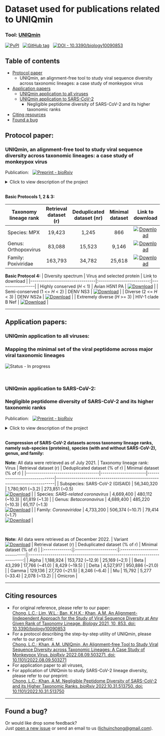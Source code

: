 # Dataset used for publications related to UNIQmin

### **Tool:** [UNIQmin](https://github.com/ChongLC/MinimalSetofViralPeptidome-UNIQmin) <br>
[![PyPI](https://img.shields.io/pypi/v/uniqmin?logo=pypi)](https://pypi.org/project/uniqmin/)  &nbsp; [![GitHub tag](https://img.shields.io/github/tag/ChongLC/MinimalSetofViralPeptidome-UNIQmin)](https://github.com/ChongLC/MinimalSetofViralPeptidome-UNIQmin/releases/?include_prereleases&sort=semver "View GitHub releases") &nbsp; [![DOI - 10.3390/biology10090853](https://img.shields.io/badge/DOI-10.3390%2Fbiology10090853-2ea44f)](https://doi.org/10.3390/biology10090853) <br>

## Table of contents
- [Protocol paper](#protocol-paper)
  - UNIQmin, an alignment-free tool to study viral sequence diversity across taxonomic lineages: a case study of monkeypox virus
- [Application papers](#application-papers)
  * [UNIQmin application to all viruses](#mapping-the-minimal-set-of-the-viral-peptidome-across-major-viral-taxonomic-lineages)
  * [UNIQmin application to SARS-CoV-2](#negligible-peptidome-diversity-of-sars-cov-2-and-its-higher-taxonomic-ranks)
    - Negligible peptidome diversity of SARS-CoV-2 and its higher taxonomic ranks
- [Citing resources](#citing-resources)
- [Found a bug](#found-a-bug)

## Protocol paper: 
### UNIQmin, an alignment-free tool to study viral sequence diversity across taxonomic lineages: a case study of monkeypox virus
Publication: &nbsp; [![Preprint - bioRxiv](https://img.shields.io/badge/preprint-bioRxiv-brightgreen)](https://www.biorxiv.org/content/10.1101/2022.08.09.503271v2.full)

<!-- 
example: [![DOI - 10.3390/biology10090853](https://img.shields.io/badge/DOI-10.3390%2Fbiology10090853-2ea44f)](https://doi.org/10.3390/biology10090853)
-->
<details>
<summary>Click to view description of the project</summary> 
<br> 

> Sequence changes in viral genomes generate protein sequence diversity that enable viruses to evade the host immune system, hindering the development of effective preventive and therapeutic interventions. Massive proliferation of sequence data provides unprecedented opportunities to study viral adaptation and evolution. Alignment-free approach removes various restrictions, otherwise posed by an alignment-dependent approach for the study of sequence diversity. The publicly available tool, UNIQmin offers an alignment-free approach for the study of viral sequence diversity at any given rank of taxonomy lineage and is big data ready. The tool performs an exhaustive search to determine the minimal set of sequences required to capture the peptidome diversity within a given dataset. This compression is possible through the removal of identical sequences and unique sequences that do not contribute effectively to the peptidome diversity pool. Herein, we describe a detailed four-part protocol (BP1-4) utilizing UNIQmin to generate the minimal set for the purpose of viral diversity analyses at any rank of the taxonomy lineage, using Monkeypox virus (MPX) as a case study. These protocols enable systematic diversity studies across the taxonomic lineage, which are much needed for our future preparedness of a viral epidemic, in particular when data is in abundance and freely available.

</details>
<br>

**Basic Protocols 1, 2 & 3:**

| Taxonomy lineage rank       | Retrieval dataset (r) | Deduplicated dataset (nr) | Minimal dataset | Link to download                 |
|-----------------------------|:---------------------:|:-------------------------:|:---------------:|:--------------------------------:|
| Species: MPX                | 19,423                | 1,245                     | 866             | [![Download](https://img.shields.io/badge/DL-Species-informational?style=flat&logo=docusign&color=0A66C2&link=https://github.com/ChongLC/UNIQmin_PublicationData/tree/main/ProtocolPaper/Species_MPX)](https://github.com/ChongLC/UNIQmin_PublicationData/tree/main/ProtocolPaper/Species_MPX)                                               |
| Genus: Orthopoxvirus        | 83,088                | 15,523                    | 9,146           | [![Download](https://img.shields.io/badge/DL-Genus-informational?style=flat&logo=docusign&color=0A66C2&link=https://github.com/ChongLC/UNIQmin_PublicationData/tree/main/ProtocolPaper/Genus_Orthopoxvirus)](https://github.com/ChongLC/UNIQmin_PublicationData/tree/main/ProtocolPaper/Genus_Orthopoxvirus)                                       |
| Family: Poxiviridae        | 163,793                | 34,782                    | 25,618          | [![Download](https://img.shields.io/badge/DL-Family-informational?style=flat&logo=docusign&color=0A66C2&link=https://github.com/ChongLC/UNIQmin_PublicationData/tree/main/ProtocolPaper/Family_Poxiviridae)](https://github.com/ChongLC/UNIQmin_PublicationData/tree/main/ProtocolPaper/Family_Poxiviridae)                                        |

**Basic Protocol 4:**
| Diversity spectrum              | Virus and selected protein | Link to download |
|---------------------------------|:--------------------------:|------------------|
| Highly conserved (*H* < 1)      | Avian H5N1 PA              | [![Download](https://img.shields.io/badge/DL-Avian_H5N1_PA-informational?style=flat&logo=docusign&color=0A66C2&link=https://github.com/ChongLC/UNIQmin_PublicationData/blob/main/ProtocolPaper/BP4_FactorAnalysis/H5N1_Avian_PA.fasta)](https://github.com/ChongLC/UNIQmin_PublicationData/blob/main/ProtocolPaper/BP4_FactorAnalysis/H5N1_Avian_PA.fasta)    |
| Semi-conserved (1 <= *H* < 2)   | DENV NS3                   | [![Download](https://img.shields.io/badge/DL-DENV_NS3-informational?style=flat&logo=docusign&color=0A66C2&link=https://github.com/ChongLC/UNIQmin_PublicationData/blob/main/ProtocolPaper/BP4_FactorAnalysis/DENV_NS3.fasta)](https://github.com/ChongLC/UNIQmin_PublicationData/blob/main/ProtocolPaper/BP4_FactorAnalysis/DENV_NS3.fasta)         |
| Diverse (2 <= *H* < 3)          | DENV NS2a                  | [![Download](https://img.shields.io/badge/DL-DENV_NS2a-informational?style=flat&logo=docusign&color=0A66C2&link=https://github.com/ChongLC/UNIQmin_PublicationData/blob/main/ProtocolPaper/BP4_FactorAnalysis/DENV_NS2a.fasta)](https://github.com/ChongLC/UNIQmin_PublicationData/blob/main/ProtocolPaper/BP4_FactorAnalysis/DENV_NS2a.fasta)        |
| Extremely diverse (*H* >= 3)    | HIV-1 clade B Nef          | [![Download](https://img.shields.io/badge/DL-HIV_1_clade_B_Nef-informational?style=flat&logo=docusign&color=0A66C2&link=https://github.com/ChongLC/UNIQmin_PublicationData/blob/main/ProtocolPaper/BP4_FactorAnalysis/HIV_1_cladeB_Nef.fasta)](https://github.com/ChongLC/UNIQmin_PublicationData/blob/main/ProtocolPaper/BP4_FactorAnalysis/HIV_1_cladeB_Nef.fasta) |

--- 
## Application papers: 
### UNIQmin application to all viruses: 
### Mapping the minimal set of the viral peptidome across major viral taxonomic lineages
![Status - In progress](https://img.shields.io/badge/status-In%20progress-red)
<!-- 
example: [![DOI - 10.3390/biology10090853](https://img.shields.io/badge/DOI-10.3390%2Fbiology10090853-2ea44f)](https://doi.org/10.3390/biology10090853)
-->
<br> 

### UNIQmin application to SARS-CoV-2: 
### Negligible peptidome diversity of SARS-CoV-2 and its higher taxonomic ranks 
<!-- 
Publication: &nbsp; ![Preprint - Coming soon!](https://img.shields.io/badge/preprint-Coming%20Soon!-yellow)
-->
Publication: &nbsp; [![Preprint - bioRxiv](https://img.shields.io/badge/preprint-bioRxiv-brightgreen)](https://www.biorxiv.org/content/10.1101/2022.10.31.513750v1.full)

<details>
<summary>Click to view description of the project</summary> 
<br> 

> The unprecedented increase in SARS-CoV-2 sequence data limits the application of alignment-dependent approaches to study viral diversity. Herein, we applied our recently published UNIQmin, an alignment-free tool to study the protein sequence diversity of SARS-CoV-2 (sub-species) and its higher taxonomic lineage ranks (species, genus, and family). Only less than 0.5% of the reported SARS-CoV-2 protein sequences are required to represent the inherent viral peptidome diversity, which only increases to a mere ~2% at the family rank. This is expected to remain relatively the same even with further increases in the sequence data. The findings have important implications in the design of vaccines, drugs, and diagnostics, whereby the number of sequences required for consideration of such studies is drastically reduced, short-circuiting the discovery process, while still providing for a systematic evaluation and coverage of the pathogen diversity.

</details>
<br>

**Compression of SARS-CoV-2 datasets across taxonomy lineage ranks, namely sub-species (proteins), species (with and without SARS-CoV-2), genus, and family:**
<br> 

**Note:** All data were retrieved as of July 2021. 
|    Taxonomy lineage rank: Virus     | Retrieval dataset (r) | Deduplicated dataset (% of r) |                           Minimal dataset (% of r)                          |
|-------------------------------------|-----------------------|-------------------------------|-----------------------------------------------------------------------------|
| Subspecies: SARS-CoV-2 (GISAID)     |      56,340,320       |       1,780,901 (~3.2)        | 273,851 (~0.5) &nbsp; <br> [![Download](https://img.shields.io/badge/DL-Subspecies-informational?style=flat&logo=docusign&color=0A66C2&link=https://github.com/ChongLC/UNIQmin_PublicationData/blob/main/ApplicationPaper_SARS-CoV-2/MinSet_GISAID_SARSCoV2.zip)](https://github.com/ChongLC/UNIQmin_PublicationData/blob/main/ApplicationPaper_SARS-CoV-2/MinSet_GISAID_SARSCoV2.zip)      |
| Species: *SARS-related coronavirus* |      4,669,400        |        480,112 (~10.3)        |      61,819 (~1.3)                                   |
| Genus: *Betacoronavirus*            |      4,689,400        |        485,220 (~10.3)        |      65,117 (~1.3) &nbsp; <br> [![Download](https://img.shields.io/badge/DL-Genus-informational?style=flat&logo=docusign&color=0A66C2&link=https://github.com/ChongLC/UNIQmin_PublicationData/blob/main/ApplicationPaper_SARS-CoV-2/MinSet_NCBI_Betacoronavirus.zip)](https://github.com/ChongLC/UNIQmin_PublicationData/blob/main/ApplicationPaper_SARS-CoV-2/MinSet_NCBI_Betacoronavirus.zip)                               |
| Family: *Coronaviridae*             |      4,733,200        |        506,374 (~10.7)        |      79,414 (~1.7) &nbsp; <br> [![Download](https://img.shields.io/badge/DL-Family-informational?style=flat&logo=docusign&color=0A66C2&link=https://github.com/ChongLC/UNIQmin_PublicationData/blob/main/ApplicationPaper_SARS-CoV-2/MinSet_NCBI_Coronaviridae.zip)](https://github.com/ChongLC/UNIQmin_PublicationData/blob/main/ApplicationPaper_SARS-CoV-2/MinSet_NCBI_Coronaviridae.zip)                                 |

<br>

**Note:** All data were retrieved as of December 2022.
|    Variant &nbsp; <br> [![Download](https://img.shields.io/badge/DL-EPI_ID_List-informational?style=flat&logo=docusign&color=0A66C2&link=https://github.com/ChongLC/UNIQmin_PublicationData/tree/main/ApplicationPaper_SARS-CoV-2/gisaid_idList_variant)](https://github.com/ChongLC/UNIQmin_PublicationData/tree/main/ApplicationPaper_SARS-CoV-2/gisaid_idList_variant)    | Retrieval dataset (r) | Deduplicated dataset (% of r) |                           Minimal dataset (% of r)                          |
|:--------------:|:---------------------:|:-----------------------------:|:---------------------------------------------------------------------------:|
| Alpha          | 1,188,924             | 153,732 (~12.9)               | 25,169 (~2.1) |
| Beta           | 43,299                | 17,766 (~41.0)                | 8,429 (~19.5) | 
| Delta          | 4,527,917             | 950,886 (~21.0)               | 
| Gamma          | 129,136               | 27,720 (~21.5)                | 8,246 (~6.4)  |
| Mu             | 15,792                | 5,277 (~33.4)                 | 2,078 (~13.2) |
| Omicron        |


---
## Citing resources
* For original reference, please refer to our paper: <br>
  [Chong, L.C.; Lim, W.L.; Ban, K.H.K.; Khan, A.M. An Alignment-Iindependent Approach for the Study of Viral Sequence Diversity at Any Given Rank of Taxonomy Lineage. *Biology* 2021, 10, 853. doi: 10.3390/biology10090853](https://www.mdpi.com/2079-7737/10/9/853) 
* For a protocol describing the step-by-step utility of UNIQmin, please refer to our preprint: <br> 
  [Chong, L.C.; Khan, A.M. UNIQmin, An Alignment-free Tool to Study Viral Sequence Diversity across Taxonomic Lineages: A Case Study of Monkeypox Virus. *bioRxiv* 2022.08.09.503271. doi: 10.1101/2022.08.09.503271](https://www.biorxiv.org/content/10.1101/2022.08.09.503271v3.full)
* For application paper to all viruses, <br> 
* For application of UNIQmin to study SARS-CoV-2 lineage diversity, please refer to our preprint: <br> 
  [Chong, L.C.; Khan, A.M. Negligible Peptidome Diversity of SARS-CoV-2 and its Higher Taxonomic Ranks. *bioRxiv* 2022.10.31.513750. doi: 10.1101/2022.10.31.513750](https://www.biorxiv.org/content/10.1101/2022.10.31.513750v1.full)

---
## Found a bug?
Or would like drop some feedback? <br>
Just [open a new issue](https://github.com/ChongLC/UNIQmin_PublicationData/issues) or send an email to us (lichuinchong@gmail.com).
